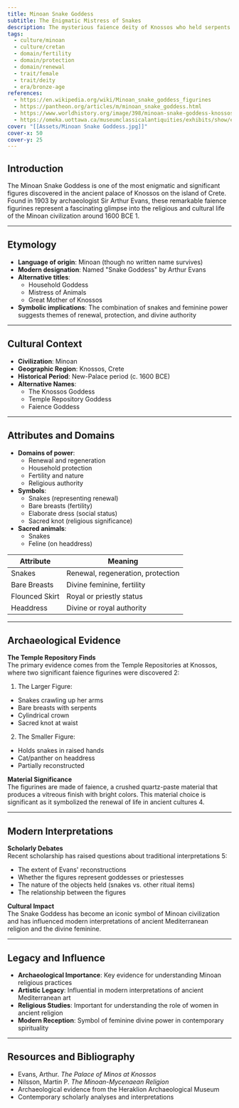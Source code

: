 ```yaml
---
title: Minoan Snake Goddess
subtitle: The Enigmatic Mistress of Snakes
description: The mysterious faience deity of Knossos who held serpents in her hands, embodying the sacred connection between the divine feminine and the cycles of renewal
tags:
  - culture/minoan
  - culture/cretan
  - domain/fertility
  - domain/protection
  - domain/renewal
  - trait/female
  - trait/deity
  - era/bronze-age
references:
  - https://en.wikipedia.org/wiki/Minoan_snake_goddess_figurines
  - https://pantheon.org/articles/m/minoan_snake_goddess.html
  - https://www.worldhistory.org/image/398/minoan-snake-goddess-knossos/
  - https://omeka.uottawa.ca/museumclassicalantiquities/exhibits/show/extended-artefact-features/minoan-snake-goddess
cover: "[[Assets/Minoan Snake Goddess.jpg]]"
cover-x: 50
cover-y: 25
---
```

## Introduction
The Minoan Snake Goddess is one of the most enigmatic and significant figures discovered in the ancient palace of Knossos on the island of Crete. Found in 1903 by archaeologist Sir Arthur Evans, these remarkable faience figurines represent a fascinating glimpse into the religious and cultural life of the Minoan civilization around 1600 BCE <mcreference link="https://en.wikipedia.org/wiki/Minoan_snake_goddess_figurines" index="1">1</mcreference>.

---

## Etymology

- **Language of origin**: Minoan (though no written name survives)
- **Modern designation**: Named "Snake Goddess" by Arthur Evans
- **Alternative titles**: 
  - Household Goddess
  - Mistress of Animals
  - Great Mother of Knossos
- **Symbolic implications**: The combination of snakes and feminine power suggests themes of renewal, protection, and divine authority

---

## Cultural Context

- **Civilization**: Minoan
- **Geographic Region**: Knossos, Crete
- **Historical Period**: New-Palace period (c. 1600 BCE)
- **Alternative Names**:
  - The Knossos Goddess
  - Temple Repository Goddess
  - Faience Goddess

---

## Attributes and Domains

- **Domains of power**: 
  - Renewal and regeneration
  - Household protection
  - Fertility and nature
  - Religious authority
- **Symbols**: 
  - Snakes (representing renewal)
  - Bare breasts (fertility)
  - Elaborate dress (social status)
  - Sacred knot (religious significance)
- **Sacred animals**: 
  - Snakes
  - Feline (on headdress)

| Attribute | Meaning |
|----------------|---------------------------------|
| Snakes | Renewal, regeneration, protection |
| Bare Breasts | Divine feminine, fertility |
| Flounced Skirt | Royal or priestly status |
| Headdress | Divine or royal authority |

---

## Archaeological Evidence

**The Temple Repository Finds**  
The primary evidence comes from the Temple Repositories at Knossos, where two significant faience figurines were discovered <mcreference link="https://pantheon.org/articles/m/minoan_snake_goddess.html" index="2">2</mcreference>:

1. The Larger Figure:
- Snakes crawling up her arms
- Bare breasts with serpents
- Cylindrical crown
- Sacred knot at waist

2. The Smaller Figure:
- Holds snakes in raised hands
- Cat/panther on headdress
- Partially reconstructed

**Material Significance**  
The figurines are made of faience, a crushed quartz-paste material that produces a vitreous finish with bright colors. This material choice is significant as it symbolized the renewal of life in ancient cultures <mcreference link="https://www.worldhistory.org/image/398/minoan-snake-goddess-knossos/" index="4">4</mcreference>.

---

## Modern Interpretations

**Scholarly Debates**  
Recent scholarship has raised questions about traditional interpretations <mcreference link="https://omeka.uottawa.ca/museumclassicalantiquities/exhibits/show/extended-artefact-features/minoan-snake-goddess" index="5">5</mcreference>:

- The extent of Evans' reconstructions
- Whether the figures represent goddesses or priestesses
- The nature of the objects held (snakes vs. other ritual items)
- The relationship between the figures

**Cultural Impact**  
The Snake Goddess has become an iconic symbol of Minoan civilization and has influenced modern interpretations of ancient Mediterranean religion and the divine feminine.

---

## Legacy and Influence

- **Archaeological Importance**: Key evidence for understanding Minoan religious practices
- **Artistic Legacy**: Influential in modern interpretations of ancient Mediterranean art
- **Religious Studies**: Important for understanding the role of women in ancient religion
- **Modern Reception**: Symbol of feminine divine power in contemporary spirituality

---

## Resources and Bibliography

- Evans, Arthur. *The Palace of Minos at Knossos*
- Nilsson, Martin P. *The Minoan-Mycenaean Religion*
- Archaeological evidence from the Heraklion Archaeological Museum
- Contemporary scholarly analyses and interpretations